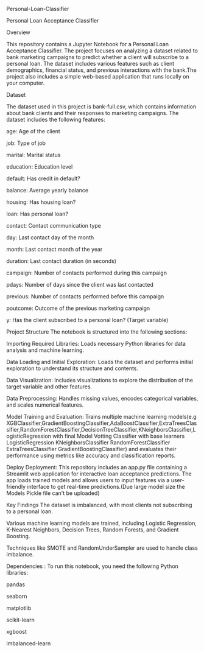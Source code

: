 Personal-Loan-Classifier

Personal Loan Acceptance Classifier

Overview


This repository contains a Jupyter Notebook for a Personal Loan Acceptance Classifier. The project focuses on analyzing a dataset related to bank marketing campaigns to predict whether a client will subscribe to a personal loan. The dataset includes various features such as client demographics, financial status, and previous interactions with the bank.The project also includes a simple web-based application that runs locally on your computer.

Dataset


The dataset used in this project is bank-full.csv, which contains information about bank clients and their responses to marketing campaigns. The dataset includes the following features:

age: Age of the client

job: Type of job

marital: Marital status

education: Education level

default: Has credit in default?

balance: Average yearly balance

housing: Has housing loan?

loan: Has personal loan?

contact: Contact communication type

day: Last contact day of the month

month: Last contact month of the year

duration: Last contact duration (in seconds)

campaign: Number of contacts performed during this campaign

pdays: Number of days since the client was last contacted

previous: Number of contacts performed before this campaign

poutcome: Outcome of the previous marketing campaign

y: Has the client subscribed to a personal loan? (Target variable)

Project Structure
The notebook is structured into the following sections:

Importing Required Libraries: Loads necessary Python libraries for data analysis and machine learning.

Data Loading and Initial Exploration: Loads the dataset and performs initial exploration to understand its structure and contents.

Data Visualization: Includes visualizations to explore the distribution of the target variable and other features.

Data Preprocessing: Handles missing values, encodes categorical variables, and scales numerical features.

Model Training and Evaluation: Trains multiple machine learning models(e.g XGBClassifier,GradientBoostingClassifier,AdaBoostClassifier,ExtraTreesClassifier,RandomForestClassifier,DecisionTreeClassifier,KNeighborsClassifier,LogisticRegression with final Model Votting Classifier with base learners LogisticRegression KNeighborsClassifier RandomForestClassifier ExtraTreesClassifier GradientBoostingClassifier) and evaluates their performance using metrics like accuracy and classification reports.

Deploy Deployment: This repository includes an app.py file containing a Streamlit web application for interactive loan acceptance predictions. The app loads trained models and allows users to input features via a user-friendly interface to get real-time predictions.(Due large model size the Models Pickle file can't be uploaded)

Key Findings
The dataset is imbalanced, with most clients not subscribing to a personal loan.

Various machine learning models are trained, including Logistic Regression, K-Nearest Neighbors, Decision Trees, Random Forests, and Gradient Boosting.

Techniques like SMOTE and RandomUnderSampler are used to handle class imbalance.

Dependencies : To run this notebook, you need the following Python libraries:

pandas

seaborn

matplotlib

scikit-learn

xgboost

imbalanced-learn
